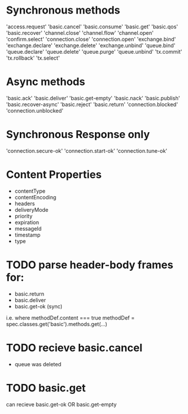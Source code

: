 # Synchronous methods
'access.request'
'basic.cancel'
'basic.consume'
'basic.get'
'basic.qos'
'basic.recover'
'channel.close'
'channel.flow'
'channel.open'
'confirm.select'
'connection.close'
'connection.open'
'exchange.bind'
'exchange.declare'
'exchange.delete'
'exchange.unbind'
'queue.bind'
'queue.declare'
'queue.delete'
'queue.purge'
'queue.unbind'
'tx.commit'
'tx.rollback'
'tx.select'

# Async methods
'basic.ack'
'basic.deliver'
'basic.get-empty'
'basic.nack'
'basic.publish'
'basic.recover-async'
'basic.reject'
'basic.return'
'connection.blocked'
'connection.unblocked'

# Synchronous Response only
'connection.secure-ok'
'connection.start-ok'
'connection.tune-ok'

# Content Properties
- contentType
- contentEncoding
- headers
- deliveryMode
- priority
- expiration
- messageId
- timestamp
- type

# TODO parse header-body frames for:
- basic.return
- basic.deliver
- basic.get-ok (sync)

i.e. where methodDef.content === true
methodDef = spec.classes.get('basic').methods.get(...)

# TODO recieve basic.cancel
- queue was deleted

# TODO basic.get
can recieve basic.get-ok OR basic.get-empty
